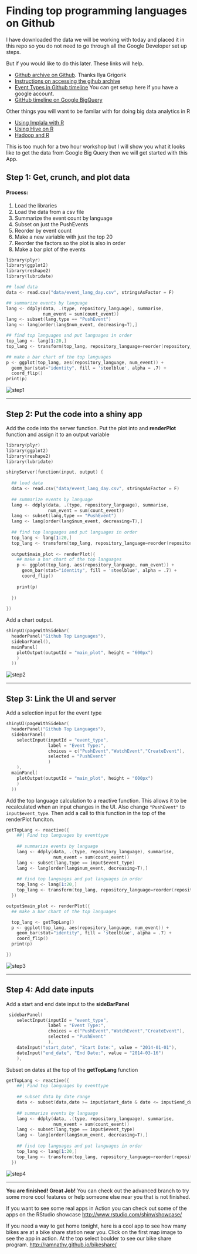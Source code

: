 # Finding top programming languages on Github

I have downloaded the data we will be working with today and placed it in this repo so you do not need to go through all the Google Developer set up steps. 

But if you would like to do this later. These links will help.
* [Github archive on Github](https://github.com/igrigorik/githubarchive.org/tree/master/bigquery). Thanks Ilya Grigorik
* [Instructions on accessing the gihub archive](http://www.githubarchive.org/)
* [Event Types in Github timeline](http://developer.github.com/v3/activity/events/types/)
You can get setup here if you have a google account. 
* [GitHub timeline on Google BigQuery](https://bigquery.cloud.google.com/table/githubarchive:github.timeline)



Other things you will want to be familar with for doing big data analytics in R
* [Using Implala with R](http://blog.cloudera.com/blog/2013/12/how-to-do-statistical-analysis-with-impala-and-r/)
* [Using Hive on R](http://cran.r-project.org/web/packages/hive/hive.pdf)
* [Hadoop and R](http://blog.revolutionanalytics.com/2012/03/r-and-hadoop-step-by-step-tutorials.html)

This is too much for a two hour workshop but I will show you what it looks like to get the data from Google Big Query then we will get started with this App. 

## Step 1: Get, crunch, and plot data
#### Process:
1. Load the libraries
1. Load the data from a csv file
1. Summarize the event count by language
1. Subset on just the PushEvents
1. Reorder by event count
1. Make a new variable with just the top 20
1. Reorder the factors so the plot is also in order
1. Make a bar plot of the events

```s
library(plyr)
library(ggplot2)
library(reshape2)
library(lubridate)

## load data
data <- read.csv("data/event_lang_day.csv", stringsAsFactor = F)

## summarize events by language
lang <- ddply(data, .(type, repository_language), summarise,
              num_event = sum(count_event))
lang <- subset(lang,type == "PushEvent")
lang <- lang[order(lang$num_event, decreasing=T),]

## find top languages and put languages in order 
top_lang <- lang[1:20,]
top_lang <- transform(top_lang, repository_language=reorder(repository_language, num_event)) 

## make a bar chart of the top languages
p <- ggplot(top_lang, aes(repository_language, num_event)) +
  geom_bar(stat="identity", fill = 'steelblue', alpha = .7) +
  coord_flip()
print(p)
```
![step1](www/step_1.png?raw=true)

----
## Step 2: Put the code into a shiny app

Add the code into the server function. Put the plot into and **renderPlot** function and assign it to an output variable
```s
library(plyr)
library(ggplot2)
library(reshape2)
library(lubridate)

shinyServer(function(input, output) {
  
  ## load data
  data <- read.csv("data/event_lang_day.csv", stringsAsFactor = F)
  
  ## summarize events by language
  lang <- ddply(data, .(type, repository_language), summarise,
                num_event = sum(count_event))
  lang <- subset(lang,type == "PushEvent")
  lang <- lang[order(lang$num_event, decreasing=T),]
  
  ## find top languages and put languages in order 
  top_lang <- lang[1:20,]
  top_lang <- transform(top_lang, repository_language=reorder(repository_language, num_event)) 
  
  output$main_plot <- renderPlot({
    ## make a bar chart of the top languages
    p <- ggplot(top_lang, aes(repository_language, num_event)) +
      geom_bar(stat="identity", fill = 'steelblue', alpha = .7) +
      coord_flip()
    
    print(p)
    
  })
  
})
```

Add a chart output. 
```s
shinyUI(pageWithSidebar(
  headerPanel("Github Top Languages"),
  sidebarPanel(),
  mainPanel(
    plotOutput(outputId = "main_plot", height = "600px")
    )
  ))
  ```    

![step2](www/step_2.png?raw=true)

----
## Step 3: Link the UI and server

Add a selection input for the event type
```s
shinyUI(pageWithSidebar(
  headerPanel("Github Top Languages"),
  sidebarPanel(
    selectInput(inputId = "event_type",
                label = "Event Type:",
                choices = c("PushEvent","WatchEvent","CreateEvent"),
                selected = "PushEvent"
                )
    ),
  mainPanel(
    plotOutput(outputId = "main_plot", height = "600px")
    )
  ))
```

Add the top language calculation to a reactive function. This allows it to be recalculated when an input changes in the UI. Also change `"PushEvent"` to `input$event_type`. Then add a call to this function in the top of the renderPlot funciton. 

```s
getTopLang <- reactive({
    ##| Find top languages by eventtype 
  
    ## summarize events by language
    lang <- ddply(data, .(type, repository_language), summarise,
                  num_event = sum(count_event))
    lang <- subset(lang,type == input$event_type)
    lang <- lang[order(lang$num_event, decreasing=T),]
    
    ## find top languages and put languages in order 
    top_lang <- lang[1:20,]
    top_lang <- transform(top_lang, repository_language=reorder(repository_language, num_event)) 
  })
```

```s
output$main_plot <- renderPlot({        
  ## make a bar chart of the top languages

  top_lang <- getTopLang()
  p <- ggplot(top_lang, aes(repository_language, num_event)) +
    geom_bar(stat="identity", fill = 'steelblue', alpha = .7) +
    coord_flip()
  print(p)

})
```
![step3](www/step_3.png?raw=true)

----
## Step 4: Add date inputs

Add a start and end date input to the **sideBarPanel**
```s
 sidebarPanel(
    selectInput(inputId = "event_type",
                label = "Event Type:",
                choices = c("PushEvent","WatchEvent","CreateEvent"),
                selected = "PushEvent"
                ),
    dateInput("start_date", "Start Date:", value = "2014-01-01"),
    dateInput("end_date", "End Date:", value = "2014-03-16")
    ),
```
Subset on dates at the top of the **getTopLang** function
```s
getTopLang <- reactive({
    ##| Find top languages by eventtype 
  
    ## subset data by date range 
    data <- subset(data,date >= input$start_date & date <= input$end_date)
    
    ## summarize events by language
    lang <- ddply(data, .(type, repository_language), summarise,
                  num_event = sum(count_event))
    lang <- subset(lang,type == input$event_type)
    lang <- lang[order(lang$num_event, decreasing=T),]
    
    ## find top languages and put languages in order 
    top_lang <- lang[1:20,]
    top_lang <- transform(top_lang, repository_language=reorder(repository_language, num_event)) 
  })
```

![step4](www/step_4.png?raw=true)

----

**You are finished! Great Job!** You can check out the advanced branch to try some more cool features or help someone else near you that is not finished. 

If you want to see some real apps in Action you can check out some of the apps on the RStudio showcase
http://www.rstudio.com/shiny/showcase/

If you need a way to get home tonight, here is a cool app to see how many bikes are at a bike share station near you. Click on the first map image to see the app in action. At the top select boulder to see our bike share program.
http://ramnathv.github.io/bikeshare/


